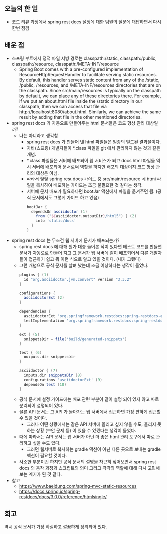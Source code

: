 ## 오늘의 한 일
- 코드 리뷰 과정에서 spring rest docs 설정에 대한 팀원의 질문에 대답하면서 다시 한번 점검

## 배운 점
- 스프링 부트에서 정적 파일 서빙 경로는 classpath:/static, classpath:/public, classpath:/resource, classpath:/META-INF/resource
  - Spring Boot comes with a pre-configured implementation of ResourceHttpRequestHandler to facilitate serving static resources.
    By default, this handler serves static content from any of the /static, /public, /resources, and /META-INF/resources directories that are on the classpath. Since src/main/resources is typically on the classpath by default, we can place any of these directories there.
    For example, if we put an about.html file inside the /static directory in our classpath, then we can access that file via http://localhost:8080/about.html. Similarly, we can achieve the same result by adding that file in the other mentioned directories.
- spring rest docs 가 자동으로 만들어주는 html 문서들은 코드 형상 관리 대상일까?
  - 나는 아니라고 생각함
    - spring rest docs 가 만들어 낸 html 파일들은 일종의 빌드된 결과물이다.
    - 자바(스프링) 개발자들이 *.class 파일을 git 에서 관리하지 않는 것과 같은 개념.
    - *.class 파일들은 서버에 배포되어 웹 서비스가 되고 docs html 파일들 역시 서버에 배포되어 문서로써 역할을 하지만 배포의 대상이지 코드 형상 관리의 대상은 아님.
    - 따라서 몇몇 spring rest docs 가이드 중 src/main/resource 에 html 파일을 복사하여 배포하는 가이드는 조금 불필요한 것 같다는 생각.
    - 서버에 문서 배포가 필요하다면 bootJar 액션에서 파일을 옮겨주면 됨. (공식 문서에서도 그렇게 가이드 하고 있음)
      ```groovy
      bootJar {
        dependsOn asciidoctor (1)
          from ("${asciidoctor.outputDir}/html5") { (2)
          into 'static/docs'
        }
      }
      ```
- spring rest docs 는 무조건 웹 서버에 문서가 배포되는가?
  - spring rest docs 에 대해 뭔가 대충 들어본 적이 있다면 테스트 코드를 만들면 문서가 자동으로 만들어 지고 그 문서가 웹 서버에 같이 배포되어서 다른 개발자들이 접근하기 쉽고 뭐 이런 식으로 알고 있을 것이다. (내가 그랬다)
  - 그런 개념으로 공식 문서를 살펴 봤는데 조금 이상하다는 생각이 들었다.
    ```groovy
    plugins { (1)
      id "org.asciidoctor.jvm.convert" version "3.3.2"
    }
    
    configurations {
      asciidoctorExt (2)
    }
    
    dependencies {
      asciidoctorExt 'org.springframework.restdocs:spring-restdocs-asciidoctor:{project-version}' (3)
      testImplementation 'org.springframework.restdocs:spring-restdocs-mockmvc:{project-version}' (4)
    }
    
    ext { (5)
      snippetsDir = file('build/generated-snippets')
    }
    
    test { (6)
      outputs.dir snippetsDir
    }
    
    asciidoctor { (7)
      inputs.dir snippetsDir (8)
      configurations 'asciidoctorExt' (9)
      dependsOn test (10)
    }
    ```
  - 공식 문서에 설정 가이드에는 배포 관련 부분이 같이 설명 되어 있지 않고 따로 분리되어 설명되어 있다.
  - 물론 API 문서는 그 API 가 돌아가는 웹 서버에서 접근하면 가장 편하게 접근할 수 있을 것이다. 
    - 그러나 어떤 상황에서는 같은 API 서버에 올리고 싶지 않을 수도, 올리지 못하는 상황 (보안 문제 등) 이 있을 수 있겠다는 생각이 들었다.
  - 때에 따라서는 API 문서는 웹 서버가 아닌 더 좋은 html 관리 도구에서 따로 관리하고 싶을 수도 있다. 
    - 그러면 웹서버로 복사하는 gradle 액션이 아닌 다른 곳으로 보내는 gradle 액션이 필요할 것이다.
  - 사소한 부분이긴 하지만 공식 문서의 설명을 차근히 짚어보면서 spring rest docs 의 동작 과정과 스크립트의 의미 그리고 각각의 역할에 대해 다시 고민해 보는 계기가 된 것 같다.
- 참고 
  - https://www.baeldung.com/spring-mvc-static-resources
  - https://docs.spring.io/spring-restdocs/docs/3.0.0/reference/htmlsingle/
  
## 회고
역시 공식 문서가 가장 확실하고 깔끔하게 정리되어 있다.